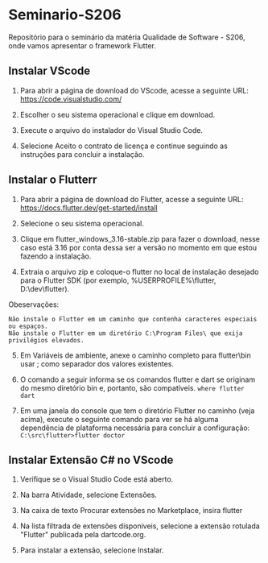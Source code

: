 # Seminario-S206
Repositório para o seminário da matéria Qualidade de Software - S206, onde vamos apresentar o framework Flutter.

## Instalar VScode

1. Para abrir a página de download do VScode, acesse a seguinte URL:
   https://code.visualstudio.com/

2. Escolher o seu sistema operacional e clique em download.

3. Execute o arquivo do instalador do Visual Studio Code.

4. Selecione Aceito o contrato de licença e continue seguindo as instruções para concluir a instalação.

## Instalar o Flutterr

1. Para abrir a página de download do Flutter, acesse a seguinte URL:
   https://docs.flutter.dev/get-started/install

2. Selecione o seu sistema operacional.

3. Clique em flutter_windows_3.16-stable.zip para fazer o download, nesse caso está 3.16 por conta dessa ser a versão no momento em que estou fazendo a instalação.

4. Extraia o arquivo zip e coloque-o flutter no local de instalação desejado para o Flutter SDK (por exemplo, %USERPROFILE%\flutter, D:\dev\flutter).

Obeservações:

    Não instale o Flutter em um caminho que contenha caracteres especiais ou espaços.
    Não instale o Flutter em um diretório C:\Program Files\ que exija privilégios elevados.

5. Em Variáveis ​​de ambiente, anexe o caminho completo para flutter\bin usar ; como separador dos valores existentes.

6. O comando a seguir informa se os comandos flutter e dart se originam do mesmo diretório bin e, portanto, são compatíveis. ```where flutter dart```

7. Em uma janela do console que tem o diretório Flutter no caminho (veja acima), execute o seguinte comando para ver se há alguma dependência de plataforma necessária para concluir a configuração: 
```C:\src\flutter>flutter doctor```

## Instalar Extensão C# no VScode

1. Verifique se o Visual Studio Code está aberto.

2. Na barra Atividade, selecione Extensões.

3. Na caixa de texto Procurar extensões no Marketplace, insira flutter

4. Na lista filtrada de extensões disponíveis, selecione a extensão rotulada "Flutter" publicada pela dartcode.org.

5. Para instalar a extensão, selecione Instalar.